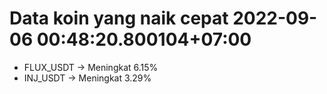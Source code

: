 # Data koin yang naik cepat 2022-09-06 00:48:20.800104+07:00

* FLUX_USDT -> Meningkat 6.15%
* INJ_USDT -> Meningkat 3.29%
